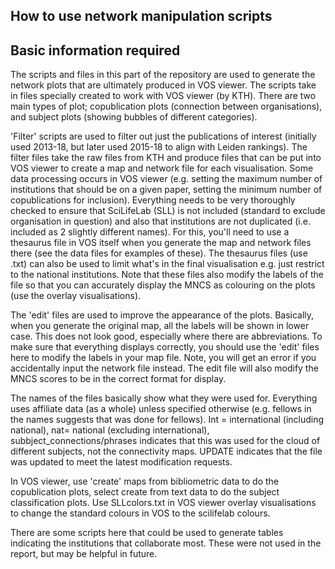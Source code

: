 ## How to use network manipulation scripts

## Basic information required

The scripts and files in this part of the repository are used to generate the network plots that are ultimately produced in VOS viewer. The scripts take in files specially created to work with VOS viewer (by KTH). There are two main types of plot; copublication plots (connection between organisations), and subject plots (showing bubbles of different categories).

'Filter' scripts are used to filter out just the publications of interest (initially used 2013-18, but later used 2015-18 to align with Leiden rankings). The filter files take the raw files from KTH and produce files that can be put into VOS viewer to create a map and network file for each visualisation. Some data processing occurs in VOS viewer (e.g. setting the maximum number of institutions that should be on a given paper, setting the minimum number of copublications for inclusion). Everything needs to be very thoroughly checked to ensure that SciLifeLab (SLL) is not included (standard to exclude organisation in question) and also that institutions are not duplicated (i.e. included as 2 slightly different names). For this, you'll need to use a thesaurus file in VOS itself when you generate the map and network files there (see the data files for examples of these). The thesaurus files (use .txt) can also be used to limit what's in the final visualisation e.g. just restrict to the national institutions. Note that these files also modify the labels of the file so that you can accurately display the MNCS as colouring on the plots (use the overlay visualisations). 

The 'edit' files are used to improve the appearance of the plots. Basically, when you generate the original map, all the labels will be shown in lower case. This does not look good, especially where there are abbreviations. To make sure that everything displays correctly, you should use the 'edit' files here to modify the labels in your map file. Note, you will get an error if you accidentally input the network file instead. The edit file will also modify the MNCS scores to be in the correct format for display.

The names of the files basically show what they were used for. Everything uses affiliate data (as a whole) unless specified otherwise (e.g. fellows in the names suggests that was done for fellows). Int = international (including national), nat= national (excluding international), subbject_connections/phrases indicates that this was used for the cloud of different subjects, not the connectivity maps. UPDATE indicates that the file was updated to meet the latest modification requests.

In VOS viewer, use 'create' maps from bibliometric data to do the copublication plots, select create from text data to do the subject classification plots. Use SLLcolors.txt in VOS viewer overlay visualisations to change the standard colours in VOS to the scilifelab colours.

There are some scripts here that could be used to generate tables indicating the institutions that collaborate most. These were not used in the report, but may be helpful in future.
